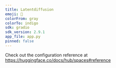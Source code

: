 ```yaml
---
title: Latentdiffusion
emoji: 👀
colorFrom: gray
colorTo: indigo
sdk: gradio
sdk_version: 2.9.1
app_file: app.py
pinned: false
---
```


Check out the configuration reference at https://huggingface.co/docs/hub/spaces#reference
